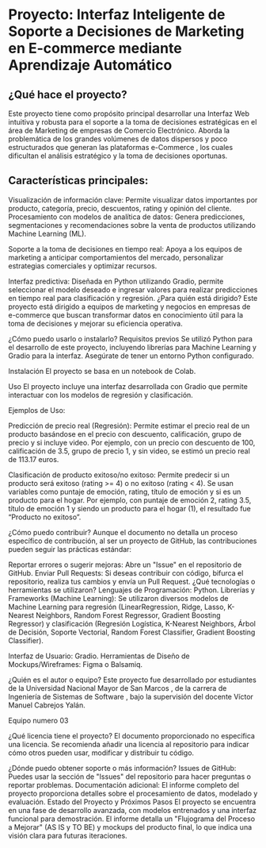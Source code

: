 # Proyecto: Interfaz Inteligente de Soporte a Decisiones de Marketing en E-commerce mediante Aprendizaje Automático 

## ¿Qué hace el proyecto?
Este proyecto tiene como propósito principal desarrollar una Interfaz Web intuitiva y robusta para el soporte a la toma de decisiones estratégicas en el área de Marketing de empresas de Comercio Electrónico. Aborda la problemática de los grandes volúmenes de datos dispersos y poco estructurados que generan las plataformas e-Commerce , los cuales dificultan el análisis estratégico y la toma de decisiones oportunas.



## Características principales:

Visualización de información clave: Permite visualizar datos importantes por producto, categoría, precio, descuentos, rating y opinión del cliente.
Procesamiento con modelos de analítica de datos: Genera predicciones, segmentaciones y recomendaciones sobre la venta de productos utilizando Machine Learning (ML).

Soporte a la toma de decisiones en tiempo real: Apoya a los equipos de marketing a anticipar comportamientos del mercado, personalizar estrategias comerciales y optimizar recursos.

Interfaz predictiva: Diseñada en Python utilizando Gradio, permite seleccionar el modelo deseado e ingresar valores para realizar predicciones en tiempo real para clasificación y regresión.
¿Para quién está dirigido?
Este proyecto está dirigido a equipos de marketing y negocios en empresas de e-commerce que buscan transformar datos en conocimiento útil para la toma de decisiones y mejorar su eficiencia operativa.

¿Cómo puedo usarlo o instalarlo?
Requisitos previos
Se utilizó Python para el desarrollo de este proyecto, incluyendo librerías para Machine Learning y Gradio para la interfaz. Asegúrate de tener un entorno Python configurado.

Instalación
El proyecto se basa en un notebook de Colab.

Uso
El proyecto incluye una interfaz desarrollada con Gradio que permite interactuar con los modelos de regresión y clasificación.

Ejemplos de Uso:

Predicción de precio real (Regresión): Permite estimar el precio real de un producto basándose en el precio con descuento, calificación, grupo de precio y si incluye video. Por ejemplo, con un precio con descuento de 100, calificación de 3.5, grupo de precio 1, y sin video, se estimó un precio real de 113.17 euros.

Clasificación de producto exitoso/no exitoso: Permite predecir si un producto será exitoso (rating >= 4) o no exitoso (rating < 4). Se usan variables como puntaje de emoción, rating, título de emoción y si es un producto para el hogar. Por ejemplo, con puntaje de emoción 2, rating 3.5, título de emoción 1 y siendo un producto para el hogar (1), el resultado fue “Producto no exitoso”.



¿Cómo puedo contribuir?
Aunque el documento no detalla un proceso específico de contribución, al ser un proyecto de GitHub, las contribuciones pueden seguir las prácticas estándar:

Reportar errores o sugerir mejoras: Abre un "Issue" en el repositorio de GitHub.
Enviar Pull Requests: Si deseas contribuir con código, bifurca el repositorio, realiza tus cambios y envía un Pull Request.
¿Qué tecnologías o herramientas se utilizaron?
Lenguajes de Programación: Python.
Librerías y Frameworks (Machine Learning): Se utilizaron diversos modelos de Machine Learning para regresión (LinearRegression, Ridge, Lasso, K-Nearest Neighbors, Random Forest Regressor, Gradient Boosting Regressor)  y clasificación (Regresión Logística, K-Nearest Neighbors, Árbol de Decisión, Soporte Vectorial, Random Forest Classifier, Gradient Boosting Classifier).

Interfaz de Usuario: Gradio.
Herramientas de Diseño de Mockups/Wireframes: Figma o Balsamiq.

¿Quién es el autor o equipo?
Este proyecto fue desarrollado por estudiantes de la Universidad Nacional Mayor de San Marcos , de la carrera de Ingeniería de Sistemas de Software , bajo la supervisión del docente Víctor Manuel Cabrejos Yalán.

Equipo numero 03

¿Qué licencia tiene el proyecto?
El documento proporcionado no especifica una licencia. Se recomienda añadir una licencia al repositorio para indicar cómo otros pueden usar, modificar y distribuir tu código.

¿Dónde puedo obtener soporte o más información?
Issues de GitHub: Puedes usar la sección de "Issues" del repositorio para hacer preguntas o reportar problemas.
Documentación adicional: El informe completo del proyecto proporciona detalles sobre el procesamiento de datos, modelado y evaluación.
Estado del Proyecto y Próximos Pasos
El proyecto se encuentra en una fase de desarrollo avanzada, con modelos entrenados y una interfaz funcional para demostración. El informe detalla un "Flujograma del Proceso a Mejorar" (AS IS y TO BE)  y mockups del producto final, lo que indica una visión clara para futuras iteraciones.
